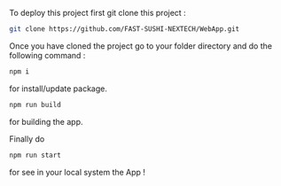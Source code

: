 To deploy this project first git clone this project : 
```bash
git clone https://github.com/FAST-SUSHI-NEXTECH/WebApp.git 
```

Once you have cloned the project go to your folder directory and do the following command :

```bash
npm i
``` 
for install/update package.

```bash
npm run build
``` 
for building the app.

Finally do 
```bash
npm run start
``` 
for see in your local system the App !
